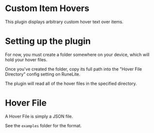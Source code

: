 # Custom Item Hovers
This plugin displays arbitrary custom hover text over items.

# Setting up the plugin
For now, you must create a folder somewhere on your device, which will hold your hover files.

Once you've created the folder, copy its full path into the "Hover File Directory" config setting on RuneLite.

The plugin will read all of the hover files in the specified directory.

# Hover File
A Hover File is simply a JSON file.

See the `examples` folder for the format.